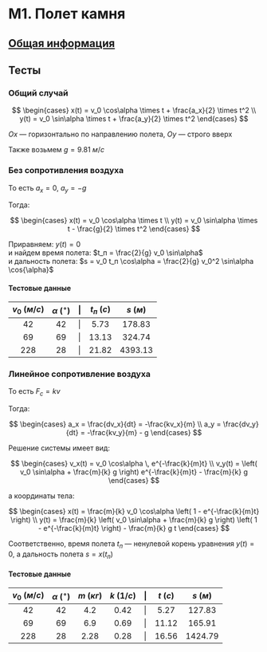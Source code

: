 # М1. Полет камня


## [Общая информация](/labs/throw_a_rock)


## Тесты

### Общий случай

$$
\begin{cases}
  x(t) = v_0 \cos\alpha \times t + \frac{a_x}{2} \times t^2 \\
  y(t) = v_0 \sin\alpha \times t + \frac{a_y}{2} \times t^2
\end{cases}
$$

$Ox$ — горизонтально по направлению полета, $Oy$ — строго вверх

Также возьмем $g = 9.81 \ м/с$

### Без сопротивления воздуха

То есть $a_x = 0, \ a_y = -g$

Тогда:

$$
\begin{cases}
  x(t) = v_0 \cos\alpha \times t \\
  y(t) = v_0 \sin\alpha \times t - \frac{g}{2} \times t^2
\end{cases}
$$

Приравняем: $y(t) = 0$  
и найдем время полета: $t_п = \frac{2}{g} v_0 \sin\alpha$  
и дальность полета: $s = v_0 t_п \cos\alpha = \frac{2}{g} v_0^2 \sin\alpha \cos{\alpha}$

#### Тестовые данные

| $v_0 \ (м/с)$ | $\alpha \ (^\circ)$ | \| | $t_п \ (c)$ | $s \ (м)$ |
|:-------------:|:-------------------:|----|:-----------:|:---------:|
|      42       |         42          | \| |    5.73     |  178.83   |
|      69       |         69          | \| |    13.13    |  324.74   |
|      228      |         28          | \| |    21.82    |  4393.13  |


### Линейное сопротивление воздуха
То есть $F_c = kv$

Тогда:

$$
\begin{cases}
  a_x = \frac{dv_x}{dt} = -\frac{kv_x}{m} \\
  a_y = \frac{dv_y}{dt} = -\frac{kv_y}{m} - g
\end{cases}
$$

Решение системы имеет вид:

$$
\begin{cases}
  v_x(t) = v_0 \cos\alpha \, e^{-\frac{k}{m}t} \\
  v_y(t) = \left( v_0 \sin\alpha + \frac{m}{k} g \right) e^{-\frac{k}{m}t} - \frac{m}{k} g
\end{cases}
$$

a координаты тела:

$$
\begin{cases}
  x(t) = \frac{m}{k} v_0 \cos\alpha \left( 1 - e^{-\frac{k}{m}t} \right) \\
  y(t) = \frac{m}{k} \left( v_0 \sin\alpha + \frac{m}{k} g \right) \left( 1 - e^{-\frac{k}{m}t} \right) - \frac{m}{k} g t
\end{cases}
$$

Соответственно, время полета $t_п$ — ненулевой корень уравнения $y(t) = 0$, а дальность полета $s = x(t_п)$

#### Тестовые данные

| $v_0 \ (м/с)$ | $\alpha \ (^\circ)$ | $m \ (кг)$ | $k \ (1/с)$ | \| | $t \ (c)$ | $s \ (м)$ |
|:-------------:|:-------------------:|:----------:|:-----------:|----|:---------:|:---------:|
|      42       |         42          |    4.2     |    0.42     | \| |   5.27    |  127.83   |
|      69       |         69          |    6.9     |    0.69     | \| |   11.12   |  165.91   |
|      228      |         28          |    2.28    |    0.28     | \| |   16.56   |  1424.79  |
